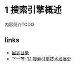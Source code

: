# 1 搜索引擎概述
内容简介TODO


## links
  * [回到目录](<table-of-contents.md>)
  * 下一节: [1.1 搜索引擎技术发展史](01.1.md)

